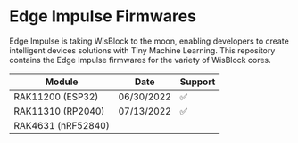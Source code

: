 # Edge Impulse Firmwares

Edge Impulse is taking WisBlock to the moon, enabling developers to create intelligent devices solutions with Tiny Machine Learning.
This repository contains the Edge Impulse firmwares for the variety of WisBlock cores.


| Module | Date | Support
| ------ | ------ | ------ |
| RAK11200 (ESP32) | 06/30/2022 | ✅ |
| RAK11310 (RP2040) | 07/13/2022 | ✅ |
| RAK4631 (nRF52840) |  |  |
